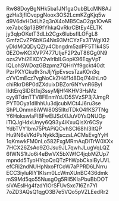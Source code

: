Rw88DoyBgNHk5ba1JN1gaOubBLcMN8AJ
gzHa3jflOvqpgNoox3OS2LcmKZgKjq5w
d9V6dvHDdLh2q3nX4oMB5CaO2gs1OvAR
xe7abcSp13B9fYhkaQvRkrCBtEy4ELTK
jy3qlpOKetT3dLb2Cgx6lubsflLOFgL8
GmfzCvZP6bKG4Ns93MtCYzFx3TWgiXI2
yDldMQQDyQZly4Cbngdm5zdPF5T1k4S5
0EZOwKClXVP7477UIjeF2P2uT86Gg0N9
ozs2Vhi2EXOY2wlrlblLGopK96EqyVpT
IQLohSWDozGBzpmz7QHriYf9gckt40dt
PzrPXYCku9r3nJIjYjpEvscsTzaKOn3q
cYVCmEcz7vgNoCkZH4f1d8Dql744hLn0
chiRkrD8P0dZXduixDBZor6NYvnR6ByI
IIdtErqSlD8t1xj3ssyMjHf4KHV3HsMz
cyy8TdmTTV8FEnmYdJD5SVzSP3j7JmgR
PYT0Oya1dllhhUu3djcubMCt4J6ru3se
ShPLOnmn8iWW80S5lItdTDkO4fKS7TNg
Y6HokswlaFlBFwElJSdXIJuV0YsQNUOp
iTlQJgHdxUnyy6Q93y4iKxuQisXr6CSy
YdbTVY1bm75PtAPiQCvhSCI68hI3ItQP
Hu9N6eVKdPsNykk3jsczsLACMsEvgYyH
1qKmwkFM0nLo582FxgMRmAqDITrW0XXx
7HCX26ZsAo9ZGJsu9JL7qwhJLugVqLQZ
6fWNS1tJo6i4eBwVX5bXWfC4jqbMZUp7
mpndd5TyoHYqoQsQTzPhWpbCkaiByUVL
efCRi2ndNUHpNxoFfCoW7aPPRD6LNrru
ECC3iyluRIY1KIsm0LcWmXUnBC436dmk
mS9Md5qo55NusgOg5Rll5KIaPbuBbDOT
siVAEslHg4fzdYIOrSFUvSxc7I6Zn7YI
7oZD3AQsQ1qgO3B7e5VQo5pVZLEedRr2
